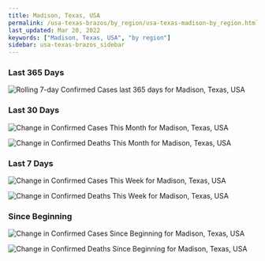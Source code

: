 ```yaml
---
title: Madison, Texas, USA
permalink: /usa-texas-brazos/by_region/usa-texas-madison-by_region.html
last_updated: Mar 20, 2022
keywords: ["Madison, Texas, USA", "by region"]
sidebar: usa-texas-brazos_sidebar
---
```


<h3>Last 365 Days</h3>

![Rolling 7-day Confirmed Cases last 365 days for Madison, Texas, USA](/covid_tracker/images/graphs/usa-texas-madison-weekly_totals_graph.png)

<h3>Last 30 Days</h3>

![Change in Confirmed Cases This Month for Madison, Texas, USA](/covid_tracker/images/graphs/usa-texas-madison-delta_confirmed-30_days_graph.png)

![Change in Confirmed Deaths This Month for Madison, Texas, USA](/covid_tracker/images/graphs/usa-texas-madison-delta_deaths-30_days_graph.png)

<h3>Last 7 Days</h3>

![Change in Confirmed Cases This Week for Madison, Texas, USA](/covid_tracker/images/graphs/usa-texas-madison-delta_confirmed-7_days_graph.png)

![Change in Confirmed Deaths This Week for Madison, Texas, USA](/covid_tracker/images/graphs/usa-texas-madison-delta_deaths-7_days_graph.png)

<h3>Since Beginning</h3>

![Change in Confirmed Cases Since Beginning for Madison, Texas, USA](/covid_tracker/images/graphs/usa-texas-madison-delta_confirmed-since_beginning_graph.png)

![Change in Confirmed Deaths Since Beginning for Madison, Texas, USA](/covid_tracker/images/graphs/usa-texas-madison-delta_deaths-since_beginning_graph.png)
